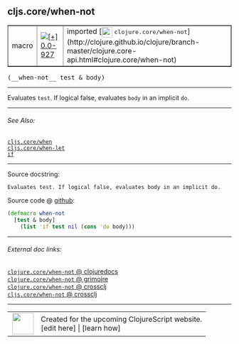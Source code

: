 ## cljs.core/when-not



 <table border="1">
<tr>
<td>macro</td>
<td><a href="https://github.com/cljsinfo/cljs-api-docs/tree/0.0-927"><img valign="middle" alt="[+] 0.0-927" title="Added in 0.0-927" src="https://img.shields.io/badge/+-0.0--927-lightgrey.svg"></a> </td>
<td>
imported [<img height="24px" valign="middle" src="http://i.imgur.com/1GjPKvB.png"> <samp>clojure.core/when-not</samp>](http://clojure.github.io/clojure/branch-master/clojure.core-api.html#clojure.core/when-not)
</td>
</tr>
</table>


 <samp>
(__when-not__ test & body)<br>
</samp>

---

Evaluates `test`. If logical false, evaluates `body` in an implicit `do`.

---


###### See Also:

[`cljs.core/when`](cljs.core_when.md)<br>
[`cljs.core/when-let`](cljs.core_when-let.md)<br>
[`if`](special_if.md)<br>

---


Source docstring:

```
Evaluates test. If logical false, evaluates body in an implicit do.
```


Source code @ [github](https://github.com/clojure/clojure/blob/clojure-1.5.1/src/clj/clojure/core.clj#L477-L481):

```clj
(defmacro when-not
  [test & body]
    (list 'if test nil (cons 'do body)))
```

<!--
Repo - tag - source tree - lines:

 <pre>
clojure @ clojure-1.5.1
└── src
    └── clj
        └── clojure
            └── <ins>[core.clj:477-481](https://github.com/clojure/clojure/blob/clojure-1.5.1/src/clj/clojure/core.clj#L477-L481)</ins>
</pre>

-->

---



###### External doc links:

[`clojure.core/when-not` @ clojuredocs](http://clojuredocs.org/clojure.core/when-not)<br>
[`clojure.core/when-not` @ grimoire](http://conj.io/store/v1/org.clojure/clojure/1.7.0-beta3/clj/clojure.core/when-not/)<br>
[`clojure.core/when-not` @ crossclj](http://crossclj.info/fun/clojure.core/when-not.html)<br>
[`cljs.core/when-not` @ crossclj](http://crossclj.info/fun/cljs.core/when-not.html)<br>

---

 <table>
<tr><td>
<img valign="middle" align="right" width="48px" src="http://i.imgur.com/Hi20huC.png">
</td><td>
Created for the upcoming ClojureScript website.<br>
[edit here] | [learn how]
</td></tr></table>

[edit here]:https://github.com/cljsinfo/cljs-api-docs/blob/master/cljsdoc/cljs.core_when-not.cljsdoc
[learn how]:https://github.com/cljsinfo/cljs-api-docs/wiki/cljsdoc-files

<!--

This information was too distracting to show to readers, but I'll leave it
commented here since it is helpful to:

- pretty-print the data used to generate this document
- and show how to retrieve that data



The API data for this symbol:

```clj
{:description "Evaluates `test`. If logical false, evaluates `body` in an implicit `do`.",
 :ns "cljs.core",
 :name "when-not",
 :signature ["[test & body]"],
 :history [["+" "0.0-927"]],
 :type "macro",
 :related ["cljs.core/when" "cljs.core/when-let" "special/if"],
 :full-name-encode "cljs.core_when-not",
 :source {:code "(defmacro when-not\n  [test & body]\n    (list 'if test nil (cons 'do body)))",
          :title "Source code",
          :repo "clojure",
          :tag "clojure-1.5.1",
          :filename "src/clj/clojure/core.clj",
          :lines [477 481]},
 :full-name "cljs.core/when-not",
 :clj-symbol "clojure.core/when-not",
 :docstring "Evaluates test. If logical false, evaluates body in an implicit do."}

```

Retrieve the API data for this symbol:

```clj
;; from Clojure REPL
(require '[clojure.edn :as edn])
(-> (slurp "https://raw.githubusercontent.com/cljsinfo/cljs-api-docs/catalog/cljs-api.edn")
    (edn/read-string)
    (get-in [:symbols "cljs.core/when-not"]))
```

-->
